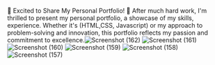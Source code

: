 🚀 Excited to Share My Personal Portfolio! 🎨
After much hard work, I'm thrilled to present my personal portfolio, a showcase of my skills, experience. Whether it's (HTML,CSS, Javascript) or my approach to problem-solving and innovation, this portfolio reflects my passion and commitment to excellence.![Screenshot (162)](https://github.com/user-attachments/assets/26c26d1a-3291-4b4a-9633-7501a24ea207)
![Screenshot (161)](https://github.com/user-attachments/assets/0c048483-49cc-4359-bf62-0bfcbdc8929e)
![Screenshot (160)](https://github.com/user-attachments/assets/559b2d73-1302-4f0b-b548-3141a9b01df4)
![Screenshot (159)](https://github.com/user-attachments/assets/e9d3a3b6-42f7-40e5-b691-3ddfa6b8d5cd)
![Screenshot (158)](https://github.com/user-attachments/assets/f49b1233-f04e-4201-9669-95e612bc8e2f)
![Screenshot (157)](https://github.com/user-attachments/assets/7df15499-9423-4469-96fc-90fa6fded589)
